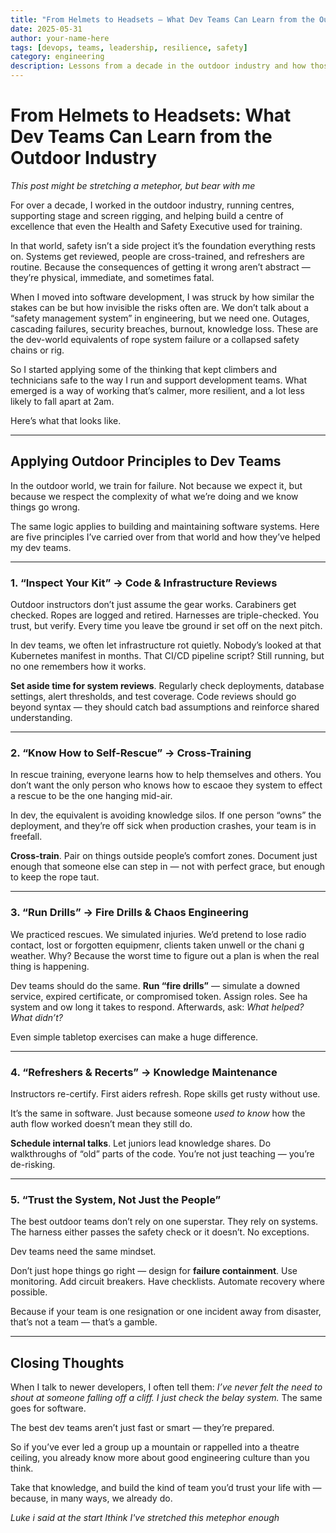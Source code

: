 ```yaml
---
title: "From Helmets to Headsets — What Dev Teams Can Learn from the Outdoor Industry"
date: 2025-05-31
author: your-name-here
tags: [devops, teams, leadership, resilience, safety]
category: engineering
description: Lessons from a decade in the outdoor industry and how those same safety principles can build more resilient development teams.
---
```


# From Helmets to Headsets: What Dev Teams Can Learn from the Outdoor Industry

*This post might be stretching a metephor, but bear with me*

For over a decade, I worked in the outdoor industry, running centres, supporting stage and screen rigging, and helping build a centre of excellence that even the Health and Safety Executive used for training.

In that world, safety isn’t a side project it’s the foundation everything rests on. Systems get reviewed, people are cross-trained, and refreshers are routine. Because the consequences of getting it wrong aren’t abstract — they’re physical, immediate, and sometimes fatal.

When I moved into software development, I was struck by how similar the stakes can be but how invisible the risks often are. We don’t talk about a “safety management system” in engineering, but we need one. Outages, cascading failures, security breaches, burnout, knowledge loss. These are the dev-world equivalents of rope system failure or a collapsed safety chains or rig.

So I started applying some of the thinking that kept climbers and technicians safe to the way I run and support development teams. What emerged is a way of working that’s calmer, more resilient, and a lot less likely to fall apart at 2am.

Here’s what that looks like.

---

## Applying Outdoor Principles to Dev Teams

In the outdoor world, we train for failure. Not because we expect it, but because we respect the complexity of what we’re doing and we know things go wrong. 

The same logic applies to building and maintaining software systems. Here are five principles I’ve carried over from that world and how they’ve helped my dev teams.

---

### 1. “Inspect Your Kit” → Code & Infrastructure Reviews

Outdoor instructors don’t just assume the gear works. Carabiners get checked. Ropes are logged and retired. Harnesses are triple-checked. You trust, but verify. Every time you leave tbe ground ir set off on the next pitch. 

In dev teams, we often let infrastructure rot quietly. Nobody’s looked at that Kubernetes manifest in months. That CI/CD pipeline script? Still running, but no one remembers how it works.

**Set aside time for system reviews**. Regularly check deployments, database settings, alert thresholds, and test coverage. Code reviews should go beyond syntax — they should catch bad assumptions and reinforce shared understanding.

---

### 2. “Know How to Self-Rescue” → Cross-Training

In rescue training, everyone learns how to help themselves and others. You don’t want the only person who knows how to escaoe  they system to effect a rescue to be the one hanging mid-air.

In dev, the equivalent is avoiding knowledge silos. If one person “owns” the deployment, and they’re off sick when production crashes, your team is in freefall.

**Cross-train**. Pair on things outside people’s comfort zones. Document just enough that someone else can step in — not with perfect grace, but enough to keep the rope taut.

---

### 3. “Run Drills” → Fire Drills & Chaos Engineering

We practiced rescues. We simulated injuries. We’d pretend to lose radio contact, lost or forgotten equipmenr, clients taken unwell or the chani g weather. Why? Because the worst time to figure out a plan is when the real thing is happening.

Dev teams should do the same. **Run “fire drills”** — simulate a downed service, expired certificate, or compromised token. Assign roles. See ha system and ow long it takes to respond. Afterwards, ask: *What helped? What didn’t?*

Even simple tabletop exercises can make a huge difference.

---

### 4. “Refreshers & Recerts” → Knowledge Maintenance

Instructors re-certify. First aiders refresh. Rope skills get rusty without use.

It’s the same in software. Just because someone *used to know* how the auth flow worked doesn’t mean they still do.

**Schedule internal talks**. Let juniors lead knowledge shares. Do walkthroughs of “old” parts of the code. You’re not just teaching — you’re de-risking.

---

### 5. “Trust the System, Not Just the People”

The best outdoor teams don’t rely on one superstar. They rely on systems. The harness either passes the safety check or it doesn’t. No exceptions.

Dev teams need the same mindset.

Don’t just hope things go right — design for **failure containment**. Use monitoring. Add circuit breakers. Have checklists. Automate recovery where possible.

Because if your team is one resignation or one incident away from disaster, that’s not a team — that’s a gamble.

---

## Closing Thoughts

When I talk to newer developers, I often tell them: *I’ve never felt the need to shout at someone falling off a cliff. I just check the belay system.* The same goes for software.

The best dev teams aren’t just fast or smart — they’re prepared.

So if you’ve ever led a group up a mountain or rappelled into a theatre ceiling, you already know more about good engineering culture than you think.

Take that knowledge, and build the kind of team you’d trust your life with — because, in many ways, we already do.

*Luke i said at the start Ithink I've stretched this metephor enough*
